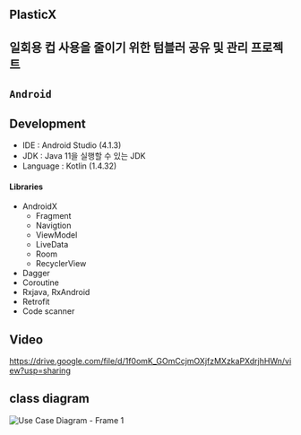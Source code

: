 PlasticX
------------------------
## 일회용 컵 사용을 줄이기 위한 텀블러 공유 및 관리 프로젝트
## `Android`

## Development
- IDE : Android Studio (4.1.3)
- JDK : Java 11을 실행할 수 있는 JDK
- Language : Kotlin (1.4.32)

#### Libraries
- AndroidX
  - Fragment
  - Navigtion 
  - ViewModel
  - LiveData
  - Room
  - RecyclerView
- Dagger
- Coroutine
- Rxjava, RxAndroid
- Retrofit
- Code scanner

Video
-------------------
https://drive.google.com/file/d/1f0omK_GOmCcjmOXjfzMXzkaPXdrjhHWn/view?usp=sharing

class diagram
----------------
![Use Case Diagram - Frame 1](https://user-images.githubusercontent.com/54847106/128956526-aaa24b8e-bd75-4e32-9919-600e0f132d9d.jpg)
